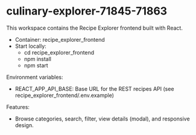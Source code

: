 # culinary-explorer-71845-71863

This workspace contains the Recipe Explorer frontend built with React.

- Container: recipe_explorer_frontend
- Start locally:
  - cd recipe_explorer_frontend
  - npm install
  - npm start

Environment variables:
- REACT_APP_API_BASE: Base URL for the REST recipes API (see recipe_explorer_frontend/.env.example)

Features:
- Browse categories, search, filter, view details (modal), and responsive design.